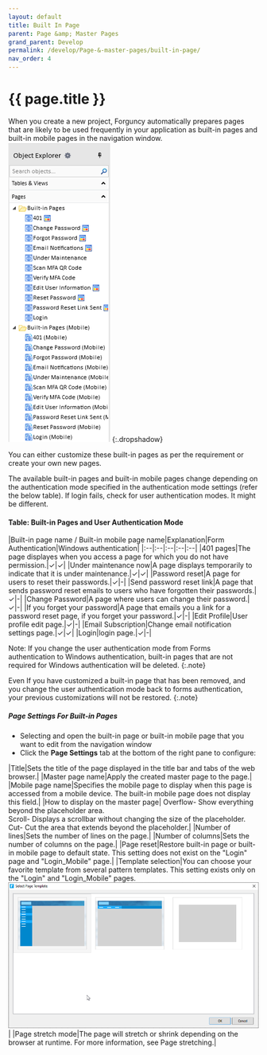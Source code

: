 ```yaml
---
layout: default
title: Built In Page
parent: Page &amp; Master Pages
grand_parent: Develop
permalink: /develop/Page-&-master-pages/built-in-page/
nav_order: 4
---
```


# {{ page.title }}

When you create a new project, Forguncy automatically prepares pages that are likely to be used frequently in your application as built-in pages and built-in mobile pages in the navigation window.
![built-in-pages](/assets/images/product-images/built-in-pages.png)
{:.dropshadow}

You can either customize these built-in pages as per the requirement or create your own new pages. 

The available built-in pages and built-in mobile pages change depending on the authentication mode specified in the authentication mode settings (refer the below table).
If login fails, check for user authentication modes. It might be different.

#### Table: Built-in Pages and User Authentication Mode

|Built-in page name / Built-in mobile page name|Explanation|Form Authentication|Windows authentication|
|:--|:--|:--|:--|:--|
|401 pages|The page displayes when you access a page for which you do not have permission.|✓|✓|
|Under maintenance now|A page displays temporarily to indicate that it is under maintenance.|✓|✓|
|Password reset|A page for users to reset their passwords.|✓|-|
|Send password reset link|A page that sends password reset emails to users who have forgotten their passwords.|✓|-|
|Change Password|A page where users can change their password.|✓|-|
|If you forget your password|A page that emails you a link for a password reset page, if you forget your password.|✓|-|
|Edit Profile|User profile edit page.|✓|-|
|Email Subscription|Change email notification settings page.|✓|✓|
|Login|login page.|✓|-|

Note: If you change the user authentication mode from Forms authentication to Windows authentication, built-in pages that are not required for Windows authentication will be deleted. 
{:.note}

Even If you have customized a built-in page that has been removed, and you change the user authentication mode back to forms authentication, your previous customizations will not be restored.
{:.note}

##### Page Settings For Built-in Pages

- Selecting and open the built-in page or built-in mobile page that you want to edit from the navigation window
- Click the **Page Settings** tab at the bottom of the right pane to configure:

|Title|Sets the title of the page displayed in the title bar and tabs of the web browser.|
|Master page name|Apply the created master page to the page.|
|Mobile page name|Specifies the mobile page to display when this page is accessed from a mobile device. The built-in mobile page does not display this field.|
|How to display on the master page| Overflow- Show everything beyond the placeholder area.<br/> Scroll- Displays a scrollbar without changing the size of the placeholder. <br/> Cut- Cut the area that extends beyond the placeholder.|
|Number of lines|Sets the number of lines on the page.|
|Number of columns|Sets the number of columns on the page.|
|Page reset|Restore built-in page or built-in mobile page to default state. This setting does not exist on the "Login" page and "Login_Mobile" page.|
|Template selection|You can choose your favorite template from several pattern templates. This setting exists only on the "Login" and "Login_Mobile" pages. <br/> ![built-in-pages](/assets/images/product-images/template-selection.png)|
|Page stretch mode|The page will stretch or shrink depending on the browser at runtime. For more information, see Page stretching.|




